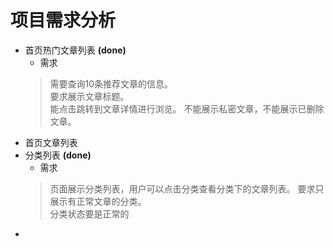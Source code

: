 # 项目需求分析

- 首页热门文章列表 **(done)**
  - 需求  
  > 需要查询10条推荐文章的信息。  
    要求展示文章标题。  
    能点击跳转到文章详情进行浏览。
    不能展示私密文章，不能展示已删除文章。
- 首页文章列表
- 分类列表 **(done)**
  - 需求
  > 页面展示分类列表，用户可以点击分类查看分类下的文章列表。
    要求只展示有正常文章的分类。  
    分类状态要是正常的
- 